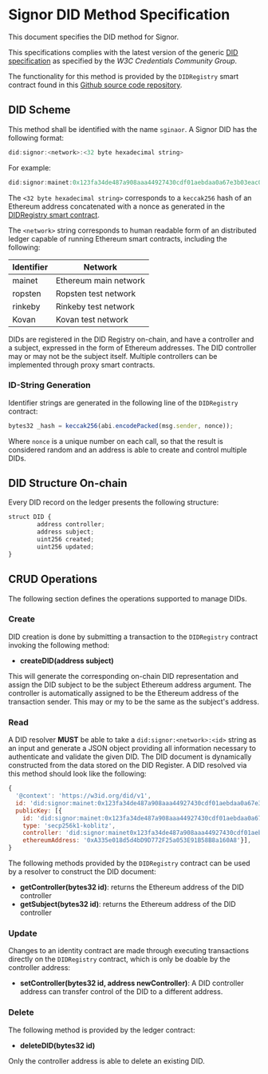 # Signor DID Method Specification

This document specifies the DID method for Signor.

This specifications complies with the latest version of the generic [DID specification](https://w3c.github.io/did-core/) as specified by the _W3C Credentials Community Group_.

The functionality for this method is provided by the `DIDRegistry` smart contract found in this [Github source code repository](https://github.com/cryptonicsconsulting/signor-did-contracts). 


## DID Scheme

This method shall be identified with the name `sginaor`. A Signor DID has the following format:

```javascript
did:signor:<network>:<32 byte hexadecimal string>
```

For example:

```javascript
did:signor:mainet:0x123fa34de487a908aaa44927430cdf01aebdaa0a67e3b03eac008356a7a920b4
```

The `<32 byte hexadecimal string>` corresponds to a `keccak256` hash of an Ethereum address concatenated with a nonce as generated in the [DIDRegistry smart contract](https://github.com/cryptonicsconsulting/signor-did-contracts/blob/master/contracts/DIDRegistry.sol).  

The `<network>` string corresponds to human readable form of an distributed ledger capable of running Ethereum smart contracts, including the following:

| Identifier | Network               |
| ---------- | --------------------- |
| mainet     | Ethereum main network |
| ropsten    | Ropsten test network  |
| rinkeby    | Rinkeby test network  |
| Kovan      | Kovan test network    |

DIDs are registered in the DID Registry on-chain, and have a controller and a subject, expressed in the form of Ethereum addresses. The DID controller may or may not be the subject itself. Multiple controllers can be implemented through proxy smart contracts. 

### ID-String Generation

Identifier strings are generated in the following line of the `DIDRegistry` contract:

```javascript
bytes32 _hash = keccak256(abi.encodePacked(msg.sender, nonce));
```

Where `nonce` is a unique number on each call, so that the result is considered random and an address is able to create and control multiple DIDs.

## DID Structure On-chain

Every DID record on the ledger presents the following structure:

```javascript
struct DID {
        address controller;
        address subject;
        uint256 created;
        uint256 updated;
}
```



## CRUD Operations

The following section defines the operations supported to manage DIDs.

### Create

DID creation is done by submitting a transaction to the `DIDRegistry` contract invoking the following method:

* **createDID(address subject)**

This will generate the corresponding on-chain DID representation and assign the DID subject to be the subject Ethereum address argument. The controller is automatically assigned to be the Ethereum address of the transaction sender. This may or my to be the same as the subject's address.

### Read

A DID resolver **MUST** be able to take a `did:signor:<network>:<id>` string as an input and generate a JSON object providing all information necessary to authenticate and validate the given DID. The DID document is dynamically constructed from the data stored on the DID Register. A DID resolved via this method should look like the following:


```js
{
  '@context': 'https://w3id.org/did/v1',
  id: 'did:signor:mainet:0x123fa34de487a908aaa44927430cdf01aebdaa0a67e3b03eac008356a7a920b4',
  publicKey: [{
   	id: 'did:signor:mainet:0x123fa34de487a908aaa44927430cdf01aebdaa0a67e3b03eac008356a7a920b4#key-1',
   	type: 'secp256k1-koblitz',
   	controller: 'did:signor:mainet0x123fa34de487a908aaa44927430cdf01aebdaa0a67e3b03eac008356a7a920b4',
   	ethereumAddress: '0xA335e018d5d4bD9D772F25a053E91B58B8a160A8'}],
}
```

The following methods provided by the `DIDRegistry` contract can be used by a resolver to construct the DID document:

- **getController(bytes32 id)**: returns the Ethereum address of the DID controller
- **getSubject(bytes32 id)**: returns the Ethereum address of the DID controller

### Update

Changes to an identity contract are made through executing transactions directly on the `DIDRegistry` contract, which is only be doable by the controller address:

* **setController(bytes32 id, address newController)**: A DID controller address can transfer control of the DID to a different address.

### Delete

The following method is provided by the ledger contract:

* **deleteDID(bytes32 id)**

Only the controller address is able to delete an existing DID. 


